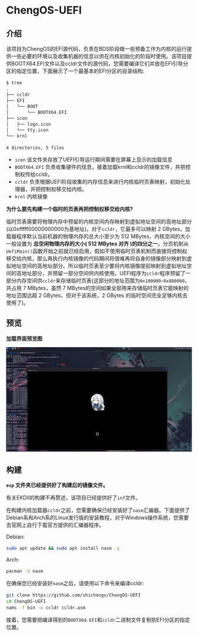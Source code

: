 # ChengOS-UEFI 

## 介绍

该项目为ChengOS的EFI源代码，负责在BDS阶段做一些预备工作为内核的运行提供一些必要的环境以及收集机器的信息以供在内核初始化的阶段时使用。该项目提供BOOTX64.EFI文件以及ccldr文件的源代码，您需要编译它们并放在EFI引导分区的指定位置，下面展示了一个最基本的EFI分区的目录结构:
```
$ tree         
.
├── ccldr
├── EFI
│   └── BOOT
│       └── BOOTX64.EFI
├── icon
│   ├── logo.icon
│   └── tty.icon
└── krnl

4 directories, 5 files
```
- `icon` 该文件夹存放了UEFI引导运行期间需要在屏幕上显示的加载信息
- `BOOTX64.EFI` 负责收集硬件的信息，接着加载krnl和ccldr的镜像文件，并把控制权传给ccldr。
- `ccldr` 负责根据UEFI阶段收集的内存信息来进行内核临时页表映射，初始化处理器，并把控制权移交给内核。
- `krnl` 内核镜像

**为什么要先构建一个临时的页表再把控制权移交给内核?**

临时页表需要将物理内存中预留的内核空间内存映射到虚拟地址空间的高地址部分(以0xfffff00000000000为基地址)。对于`ccldr`，它最多可以映射 2 GBytes，加载器程序默认当前机器的物理内存的总大小至少为 512 MBytes，内核空间的大小一般设置为 **总空闲物理内存的大小( 512 MBytes 对齐 )的四分之一**。分页机制从`UefiMain()`函数开始之前就已经启用，假如不使用临时页表机制而直接将控制权移交给内核，那么再执行内核镜像的代码期间将很难再将自身的镜像部分映射到虚拟地址空间的高地址部分。所以临时页表至少要将内核镜像提前映射到虚拟地址空间的高地址部分，并预留一部分空间供内核使用。UEFI程序为`ccldr`程序预留了一部分内存空间供`ccldr`来存储临时页表(这部分的地址范围为`0x100000~0x800000`，共占用 7 MBytes，虽然 7 MBytes的空间如果全部用来存储临时页表它能映射的地址范围远超 2 GBytes，但对于该系统，2 GBytes 的临时空间完全足够内核去使用了)。

## 预览

**加载界面预览图**

![Alt text](<./img/Kali Linux Development-2024-06-16-16-14-22.png>)

## 构建

**`esp` 文件夹已经提供好了构建后的镜像文件。**

有关EKDⅡ的构建不再赘述，该项目已经提供好了`inf`文件。

在构建内核加载器`ccldr`之前，您需要确保已经安装好了`nasm`汇编器。下面提供了Debian系和Arch系的Linux发行版的安装教程，对于Windows操作系统，您需要去官网上自行下载官方提供的汇编器程序。

Debian:
```bash
sudo apt update && sudo apt install nasm -y
```

Arch:
```bash
pacman -S nasm
```

在确保您已经安装好`nasm`之后，请使用以下命令来编译ccldr:
```bash
git clone https://github.com/shichengv/ChengOS-UEFI
cd ChengOS-UEFI
nams -f bin -o ccldr ccldr.asm
```

接着，您需要把编译得到的`BOOTX64.EFI`和`ccldr`二进制文件复制到EFI分区的指定位置。
